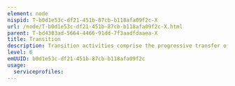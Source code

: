 ```yaml
---
element: node
nispid: T-b0d1e53c-df21-451b-87cb-b118afa09f2c-X
url: /node/T-b0d1e53c-df21-451b-87cb-b118afa09f2c-X.html
parent: T-bd4383ad-5664-4466-91dd-7f3aadfdaaea-X
title: Transition
description: Transition activities comprise the progressive transfer of functions, supporting institutions, infrastructures and responsibilities between actors to reach an enduring level of capability for the host affiliate so that it is not dependent on a significant operational military contribution. The aim is to transition all the functions performed by the joint force in an orderly fashion. Some functions may develop into activities conducted by a combination of the alliance and local government and security as transition advances. Once all transitions are complete, the alliance force can depart or remain, but under a new or revised mandate. The transition process is part of a longer-term reform and transformation process that will be managed by other actors. The alliance should be prepared to provide security capabilities until they can be relieved by local forces or other actors. Transitions are negotiated processes with the host affiliate and other actors. This makes them non-linear and dependent on host affiliate political processes and interests, which may change over time. Flexibility is vital, requiring those planning transition activities to identify the range and limits of acceptable outcomes and to work within those limits to develop the transition plan. Transition activities are likely to take place in a multilateral, inter-agency setting, with the alliance being one of several actors involved. The ability of any single actor to manage transition activities as a whole, or to define its outcomes, will be limited. Therefore, no one actor will have the freedom to plan and execute transition activities alone.
level: 6
emUUID: b0d1e53c-df21-451b-87cb-b118afa09f2c
usage:
  serviceprofiles:
---
```

